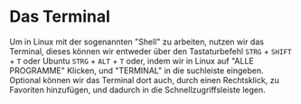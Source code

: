 # Das Terminal

Um in Linux mit der sogenannten "Shell" zu arbeiten, nutzen wir das Terminal, dieses können wir entweder über den Tastaturbefehl `STRG` + `SHIFT` + `T` oder Ubuntu `STRG` + `ALT` + `T` oder, indem wir in Linux auf "ALLE PROGRAMME" Klicken, und "TERMINAL" in die suchleiste eingeben. Optional können wir das Terminal dort auch, durch einen Rechtsklick, zu Favoriten hinzufügen, und dadurch in die Schnellzugriffsleiste legen.

